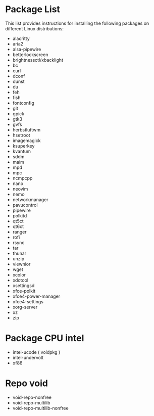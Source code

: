# Package List

This list provides instructions for installing the following packages on different Linux distributions:

- alacritty
- aria2
- alsa-pipewire
- betterlockscreen
- brightnessctl/xbacklight
- bc
- curl
- dconf
- dunst
- du
- feh
- fish
- fontconfig
- git
- gpick
- gtk3
- gvfs
- herbstluftwm
- hsetroot
- imagemagick
- ksuperkey
- kvantum
- sddm
- maim
- mpd
- mpc
- ncmpcpp
- nano
- neovim
- nemo
- networkmanager
- pavucontrol
- pipewire
- polkitd
- qt5ct
- qt6ct
- ranger
- rofi
- rsync
- tar
- thunar
- unzip
- viewnior
- wget
- xcolor
- xdotool
- xsettingsd
- xfce-polkit
- xfce4-power-manager
- xfce4-settings
- xorg-server
- xz
- zip

# Package CPU intel

- intel-ucode ( voidpkg )
- intel-undervolt
- xf86

# Repo void

- void-repo-nonfree
- void-repo-multilib
- void-repo-multilib-nonfree
